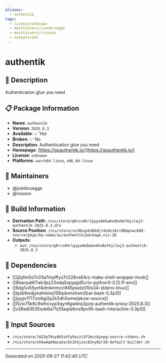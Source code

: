```yaml
---
aliases:
  - authentik
tags:
  - license/unknown
  - maintainers/jvanbruegge
  - maintainers/rissson
  - outputs/out
---
```


# authentik

## 📝 Description

Authentication glue you need

## 📋 Package Information

- **Name**: `authentik`
- **Version**: `2025.8.3`
- **Available**: ✅ Yes
- **Broken**: ✅ No
- **Description**: Authentication glue you need
- **Homepage**: [https://goauthentik.io/](https://goauthentik.io/)
- **License**: `unknown`
- **Platforms**: `aarch64-linux`, `x86_64-linux`
## 👥 Maintainers

- @jvanbruegge
- @rissson


## 🔧 Build Information

- **Derivation Path**: `/nix/store/q8rcx4hrlpyya4m5wmvmhx0a7mjclwj2-authentik-2025.8.3.drv`
- **Source Position**: `/nix/store/ns30sqxb36k8jrds8z18rv96bpnwc60d-source/pkgs/by-name/au/authentik/package.nix:28`
- **Outputs**:
  - `out`:  `/nix/store/q8rcx4hrlpyya4m5wmvmhx0a7mjclwj2-authentik-2025.8.3`

## 🔗 Dependencies

- [[2jbjfm0s7c03a7mylffys7n228vs64rz-make-shell-wrapper-hook]]
- [[6bacpal67wk3pz23xdq0xpypjjd5crin-python3-3.12.11-env]]
- [[6dg1vi55ynf4dmkmmcn945pwdz010s34-stdenv-linux]]
- [[bjsb6wdjykafnkixq156qdvmxhsm2bai-bash-5.3p3]]
- [[jiypjx1717zmllgi2p2k5dh5smwipkzw-source]]
- [[l5zix75k6c9wfrcxyp3qyn6gwbrp2pzq-authentik-proxy-2025.8.3]]
- [[v28sdl3535sxb6a71z5faqdzbns9pv0h-bash-interactive-5.3p3]]

## 📁 Input Sources

- `/nix/store/l622p70vy8k5sh7y5wizi5f2mic6ynpg-source-stdenv.sh`
- `/nix/store/shkw4qm9qcw5sc5n1k5jznc83ny02r39-default-builder.sh`

---
*Generated on 2025-09-27 11:42:40 UTC*
